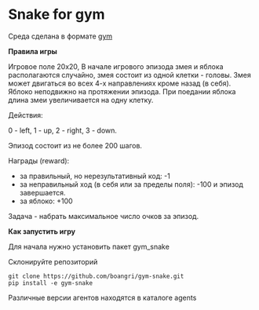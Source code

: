 # Snake for gym

Среда сделана в формате [gym](https://gym.openai.com)

**Правила игры**

Игровое поле 20x20, В начале игрового эпизода змея и яблока располагаются случайно, змея состоит из одной клетки - головы.
Змея может двигаться во всех 4-х направлениях кроме назад (в себя). Яблоко неподвижно на протяжении эпизода. При поедании яблока длина змеи увеличивается на одну клетку.

Действия:

0 - left, 1 - up, 2 - right, 3 - down.

Эпизод состоит из не более 200 шагов. 

Награды (reward):
- за правильный, но нерезультативный код: -1
- за неправильный ход (в себя или за пределы поля): -100 и эпизод завершается.
- за яблоко: +100

Задача - набрать максимальное число очков за эпизод.

**Как запустить игру**

Для начала нужно установить пакет gym_snake

Склонируйте репозиторий

```
git clone https://github.com/boangri/gym-snake.git
pip install -e gym-snake
```

Различные версии агентов находятся в каталоге agents


